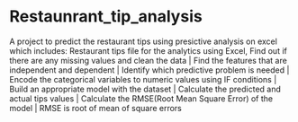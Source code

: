# Restaunrant_tip_analysis

A project to predict the restaurant tips using presictive analysis on excel which includes:
Restaurant tips file for the analytics using Excel, Find out if there are any missing values and clean the data  |  Find the features that are independent and dependent 
 |  Identify which predictive problem is needed  |  Encode the categorical variables to numeric values using IF conditions  | Build an appropriate model with the dataset 
 | Calculate the predicted and actual tips values  | Calculate the RMSE(Root Mean Square Error) of the model  | RMSE is root of mean of square errors
